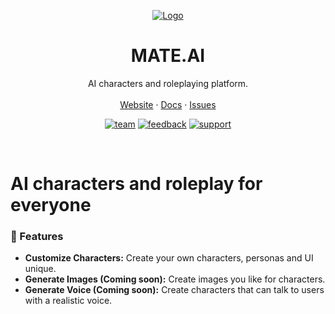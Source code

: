 <p align="center">
<a href="https://www.aimate.me?ch=github-docs">
<img src="https://resource.aimate.me/avatar-banner.png" alt="Logo">
</a>

<h1 align="center">MATE.AI</h3>

<p align="center">
  AI characters and roleplaying platform.
  <br />
  <br />
  <a href="https://aimate.me">Website</a>
  ·
  <a href="https://docs.aimate.me">Docs</a>
  ·
  <a href="https://github.com/MATE-AI-TEAM/mate-ai-docs/issues">Issues</a>
</p>

<p align="center">
   <a href="mailto:team@aimate.me"><img src="https://img.shields.io/badge/team-blue" alt='team'></a>
   <a href="mailto:feedback@aimate.me"><img src="https://img.shields.io/badge/feedback-purple" alt="feedback"></a>
   <a href="mailto:support@aimate.me"><img src="https://img.shields.io/badge/support-brightgreen" alt="support"></a>
</p>

<br/>

# AI characters and roleplay for everyone

### 🎨 Features

- **Customize Characters:** Create your own characters, personas and UI unique.
- **Generate Images (Coming soon):** Create images you like for characters.
- **Generate Voice (Coming soon):** Create characters that can talk to users with a realistic voice.
